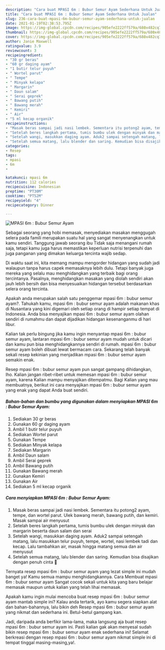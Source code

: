```yaml
---
description: "Cara buat MPASI 6m : Bubur Semur Ayam Sederhana Untuk Jualan"
title: "Cara buat MPASI 6m : Bubur Semur Ayam Sederhana Untuk Jualan"
slug: 236-cara-buat-mpasi-6m-bubur-semur-ayam-sederhana-untuk-jualan
date: 2021-01-19T02:38:53.795Z
image: https://img-global.cpcdn.com/recipes/905efe2222ff579a/680x482cq70/mpasi-6m-bubur-semur-ayam-foto-resep-utama.jpg
thumbnail: https://img-global.cpcdn.com/recipes/905efe2222ff579a/680x482cq70/mpasi-6m-bubur-semur-ayam-foto-resep-utama.jpg
cover: https://img-global.cpcdn.com/recipes/905efe2222ff579a/680x482cq70/mpasi-6m-bubur-semur-ayam-foto-resep-utama.jpg
author: Janie Maxwell
ratingvalue: 3.9
reviewcount: 3
recipeingredient:
- "30 gr beras"
- "60 gr daging ayam"
- "1 butir telur puyuh"
- " Wortel parut"
- " Tempe"
- " Minyak kelapa"
- " Margarin"
- " Daun salam"
- " Serai geprek"
- " Bawang putih"
- " Bawang merah"
- " Kemiri"
- " Air"
- "5 ml kecap organik"
recipeinstructions:
- "Masak beras sampai jadi nasi lembek. Sementara itu potong2 ayam, tempe, dan wortel parut. Ulek bawang merah, bawang putih, dan kemiri. Masak sampai air menyusut"
- "Setelah beres langkah pertama, tumis bumbu ulek dengan minyak dan margarin beserta daun salam dan serai"
- "Setelah wangi, masukkan daging ayam. Aduk2 sampai setengah matang, lalu masukkan telur puyuh, tempe, wortel, nasi lembek tadi dan kecap. Lalu tambahkan air, masak hingga matang semua dan air menyusut"
- "Setelah semua matang, lalu blender dan saring. Kemudian bisa disajikan dengan penuh cinta 🥰"
categories:
- Resep
tags:
- mpasi
- 6m
- 

katakunci: mpasi 6m  
nutrition: 112 calories
recipecuisine: Indonesian
preptime: "PT30M"
cooktime: "PT52M"
recipeyield: "4"
recipecategory: Dinner

---
```



![MPASI 6m : Bubur Semur Ayam](https://img-global.cpcdn.com/recipes/905efe2222ff579a/680x482cq70/mpasi-6m-bubur-semur-ayam-foto-resep-utama.jpg)

Sebagai seorang yang hobi memasak, menyediakan masakan menggugah selera pada famili merupakan suatu hal yang sangat menyenangkan untuk kamu sendiri. Tanggung jawab seorang ibu Tidak saja menangani rumah saja, tetapi kamu juga harus memastikan keperluan nutrisi terpenuhi dan juga panganan yang dimakan keluarga tercinta wajib sedap.

Di waktu  saat ini, kita memang mampu mengorder hidangan yang sudah jadi walaupun tanpa harus capek memasaknya lebih dulu. Tetapi banyak juga mereka yang selalu mau menghidangkan yang terbaik bagi orang tercintanya. Pasalnya, menghidangkan masakan yang diolah sendiri akan jauh lebih bersih dan bisa menyesuaikan hidangan tersebut berdasarkan selera orang tercinta. 



Apakah anda merupakan salah satu penggemar mpasi 6m : bubur semur ayam?. Tahukah kamu, mpasi 6m : bubur semur ayam adalah makanan khas di Nusantara yang kini digemari oleh setiap orang di hampir setiap tempat di Indonesia. Anda bisa menyajikan mpasi 6m : bubur semur ayam olahan sendiri di rumahmu dan dapat dijadikan hidangan kesenanganmu di hari libur.

Kalian tak perlu bingung jika kamu ingin menyantap mpasi 6m : bubur semur ayam, lantaran mpasi 6m : bubur semur ayam mudah untuk dicari dan kamu pun bisa menghidangkannya sendiri di rumah. mpasi 6m : bubur semur ayam boleh dibuat lewat bermacam cara. Sekarang telah banyak sekali resep kekinian yang menjadikan mpasi 6m : bubur semur ayam semakin enak.

Resep mpasi 6m : bubur semur ayam pun sangat gampang dihidangkan, lho. Kalian jangan ribet-ribet untuk memesan mpasi 6m : bubur semur ayam, karena Kalian mampu menyajikan ditempatmu. Bagi Kalian yang mau membuatnya, berikut ini cara menyajikan mpasi 6m : bubur semur ayam yang enak yang dapat Anda buat sendiri.

<!--inarticleads1-->

##### Bahan-bahan dan bumbu yang digunakan dalam menyiapkan MPASI 6m : Bubur Semur Ayam:

1. Sediakan 30 gr beras
1. Gunakan 60 gr daging ayam
1. Ambil 1 butir telur puyuh
1. Sediakan  Wortel parut
1. Gunakan  Tempe
1. Sediakan  Minyak kelapa
1. Sediakan  Margarin
1. Ambil  Daun salam
1. Ambil  Serai geprek
1. Ambil  Bawang putih
1. Gunakan  Bawang merah
1. Gunakan  Kemiri
1. Gunakan  Air
1. Sediakan 5 ml kecap organik




<!--inarticleads2-->

##### Cara menyiapkan MPASI 6m : Bubur Semur Ayam:

1. Masak beras sampai jadi nasi lembek. Sementara itu potong2 ayam, tempe, dan wortel parut. Ulek bawang merah, bawang putih, dan kemiri. Masak sampai air menyusut
1. Setelah beres langkah pertama, tumis bumbu ulek dengan minyak dan margarin beserta daun salam dan serai
1. Setelah wangi, masukkan daging ayam. Aduk2 sampai setengah matang, lalu masukkan telur puyuh, tempe, wortel, nasi lembek tadi dan kecap. Lalu tambahkan air, masak hingga matang semua dan air menyusut
1. Setelah semua matang, lalu blender dan saring. Kemudian bisa disajikan dengan penuh cinta 🥰




Ternyata resep mpasi 6m : bubur semur ayam yang lezat simple ini mudah banget ya! Kamu semua mampu menghidangkannya. Cara Membuat mpasi 6m : bubur semur ayam Sangat cocok sekali untuk kita yang baru belajar memasak maupun untuk kalian yang telah lihai memasak.

Apakah kamu ingin mulai mencoba buat resep mpasi 6m : bubur semur ayam mantab simple ini? Kalau anda tertarik, ayo kamu segera siapkan alat dan bahan-bahannya, lalu bikin deh Resep mpasi 6m : bubur semur ayam yang nikmat dan sederhana ini. Betul-betul gampang kan. 

Jadi, daripada anda berfikir lama-lama, maka langsung aja buat resep mpasi 6m : bubur semur ayam ini. Pasti kalian gak akan menyesal sudah bikin resep mpasi 6m : bubur semur ayam enak sederhana ini! Selamat berkreasi dengan resep mpasi 6m : bubur semur ayam nikmat simple ini di tempat tinggal masing-masing,ya!.

